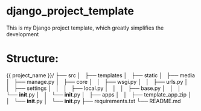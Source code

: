 

# django_project_template
This is my Django project template, which greatly simplifies the development

# Structure:

{{ project_name }}/
├── src
│   ├── templates
│   ├── static
│   ├── media
│   ├── manage.py
│   ├── core
│   │   ├── wsgi.py
│   │   ├── urls.py
│   │   ├── settings
│   │   │   ├── local.py
│   │   │   ├── base.py
│   │   │   └── __init__.py
│   │   └── __init__.py
│   ├── apps
│   │   ├── template_app.zip
│   │   └── __init__.py
│   └── __init__.py
├── requirements.txt
└── README.md
